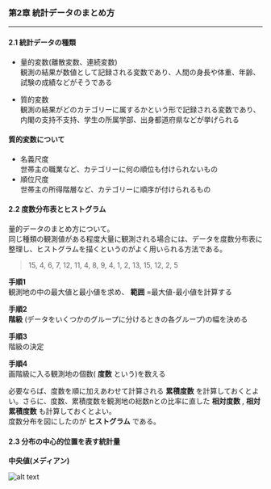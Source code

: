 ### 第2章 統計データのまとめ方
---

#### 2.1 統計データの種類  
* 量的変数(離散変数、連続変数)  
観測の結果が数値として記録される変数であり、人間の身長や体重、年齢、試験の成績などがそうである  

* 質的変数  
観測の結果がどのカテゴリーに属するかという形で記録される変数であり、内閣の支持不支持、学生の所属学部、出身都道府県などが挙げられる  

#### 質的変数について  
* 名義尺度  
世帯主の職業など、カテゴリーに何の順位も付けられないもの  
* 順位尺度  
世帯主の所得階層など、カテゴリーに順序が付けられるもの  


#### 2.2 度数分布表とヒストグラム  
量的データのまとめ方について。  
同じ種類の観測値がある程度大量に観測される場合には、データを度数分布表に整理し、ヒストグラムを描くというのがよく用いられる方法である。  

> 15, 4, 6, 7, 12, 11, 4, 8, 9, 4, 1, 2, 13, 15, 12, 2, 5  

**手順1**  
観測地の中の最大値と最小値を求め、 **範囲** =最大値-最小値を計算する  

**手順2**  
**階級** (データをいくつかのグループに分けるときの各グループ)の幅を決める  

**手順3**  
階級の決定  

**手順4**  
画階級に入る観測地の個数( **度数** という)を数える  

必要ならば、度数を順に加えあわせて計算される **累積度数** を計算しておくとよい。さらに、度数、累積度数を観測地の総数nとの比率に直した **相対度数** , **相対累積度数** も計算しておくとよい。  
度数分布を図にしたのが **ヒストグラム** である。  

#### 2.3 分布の中心的位置を表す統計量  

**中央値(メディアン)**  

![alt text](http://chart.apis.google.com/chart?cht=tx&chl=y=Aexp(\frac{t}{\tau}))

